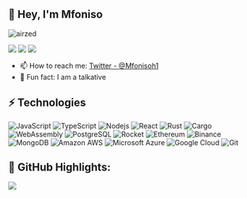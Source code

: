 ## 👋 Hey, I'm Mfoniso

<p align="left"> <img src="https://komarev.com/ghpvc/?username=airzed&label=Views&color=red" alt="airzed" /> </p>

<a href="mailto: ukpabiomfoniso@gmail.com"><img src="https://img.shields.io/badge/-ukpabiomfoniso%40gmail.com-C5221E?&style=for-the-badge&logo=Gmail&logoColor=white" ></a>  <a href="https://github.com/AirZED"><img src="https://img.shields.io/badge/airzed-white.svg?&style=for-the-badge&logo=github&logoColor=black" ></a> <a href="https://x.com/Mfonisoh1"><img src="https://img.shields.io/badge/Mfonisoh1-blue.svg?&style=for-the-badge&logo=twitter&logoColor=white" ></a> 

- 📫 How to reach me: [Twitter - @Mfonisoh1](https://x.com/Mfonisoh1)
- 👋  Fun fact: I am a talkative


## ⚡ Technologies

![JavaScript](https://img.shields.io/badge/-JavaScript-black?style=flat-square&logo=javascript)
![TypeScript](https://img.shields.io/badge/-TypeScript-darkblue?style=flat-square&logo=typescript)
![Nodejs](https://img.shields.io/badge/-Nodejs-pink?style=flat-square&logo=Node.js)
![React](https://img.shields.io/badge/-React-black?style=flat-square&logo=react)
![Rust](https://img.shields.io/badge/-Rust-black?style=flat-square&logo=rust)
![Cargo](https://img.shields.io/badge/-Cargo-brown?style=flat-square&logo=cargo)
![WebAssembly](https://img.shields.io/badge/-WebAssembly-purple?style=flat-square&logo=webassembly)
![PostgreSQL](https://img.shields.io/badge/-PostgreSQL-blue?style=flat-square&logo=postgresql)
![Rocket](https://img.shields.io/badge/-Rocket-orange?style=flat-square&logo=rocket)
![Ethereum](https://img.shields.io/badge/-ethereum-green?style=flat-square&logo=ethereum)
![Binance](https://img.shields.io/badge/-binance-grey?style=flat-square&logo=binance)
![MongoDB](https://img.shields.io/badge/-MongoDB-black?style=flat-square&logo=mongodb)
![Amazon AWS](https://img.shields.io/badge/Amazon%20AWS-232F3E?style=flat-square&logo=amazon-aws)
![Microsoft Azure](https://img.shields.io/badge/Microsoft%20Azure-232F7E?style=flat-square&logo=microsoft-azure)
![Google Cloud](https://img.shields.io/badge/Google%20Cloud-black?style=flat-square&logo=google-cloud)
![Git](https://img.shields.io/badge/-Git-black?style=flat-square&logo=git)



## 🌼 GitHub Highlights:
<a href="">
  <img align="center" src="http://github-readme-streak-stats.herokuapp.com?user=airzed&theme=gruvbox_duo"/>
</a>
